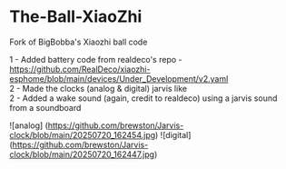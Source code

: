 # The-Ball-XiaoZhi

Fork of BigBobba's Xiaozhi ball code

1  - Added battery code from realdeco's repo  - https://github.com/RealDeco/xiaozhi-esphome/blob/main/devices/Under_Development/v2.yaml  
2  - Made the clocks (analog & digital) jarvis like  
2 - Added a wake sound (again, credit to realdeco) using a jarvis sound from a soundboard  

![analog] (https://github.com/brewston/Jarvis-clock/blob/main/20250720_162454.jpg)
![digital] (https://github.com/brewston/Jarvis-clock/blob/main/20250720_162447.jpg)
